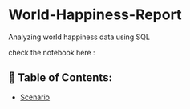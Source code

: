 # World-Happiness-Report
Analyzing world happiness data using SQL

check the notebook here : 
## 📖 Table of Contents:
* [Scenario](https://github.com/AishaAhmedToulba/https://github.com/Aishatoulba/World-Happiness-Report/blob/main/notebooks/World%20Happiness%20Report%202021.ipynb)
